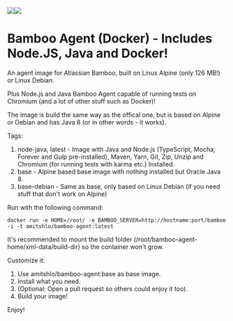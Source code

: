 [![](https://images.microbadger.com/badges/image/amitshlo/bamboo-agent.svg)](https://microbadger.com/images/amitshlo/bamboo-agent "Get your own image badge on microbadger.com")[![](https://images.microbadger.com/badges/version/amitshlo/bamboo-agent.svg)](https://microbadger.com/images/amitshlo/bamboo-agent "Get your own version badge on microbadger.com")

# Bamboo Agent (Docker) -  Includes Node.JS, Java and Docker!
An agent image for Atlassian Bamboo, built on Linux Alpine (only 126 MB!) or Linux Debian.

Plus Node.js and Java Bamboo Agent capable of running tests on Chromium (and a lot of other stuff such as Docker)!

The image is build the same way as the offical one, but is based on Alpine or Debian and has Java 8 (or in other words - it works).


Tags:

1. node-java, latest - Image with Java and Node.js (TypeScript, Mocha, Forever and Gulp pre-installed), Maven, Yarn, Git, Zip, Unzip and Chromium (for running tests with karma etc.) Installed.
2. base - Alpine based base image with nothing installed but Oracle Java 8.
3. base-debian - Same as base, only based on Linux Debian (if you need stuff that don't work on Alpine)

Run with the following command:

    docker run -e HOME=/root/ -e BAMBOO_SERVER=http://hostname:port/bamboo -i -t amitshlo/bamboo-agent:latest

It's recommended to mount the build folder (/root/bamboo-agent-home/xml-data/build-dir) so the container won't grow.

Customize it:

1. Use amitshlo/bamboo-agent:base as base image.
2. Install what you need.
3. (Optional: Open a pull request so others could enjoy it too).
4. Build your image!

Enjoy!

